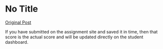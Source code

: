 # No Title

[Original Post](https://discourse.onlinedegree.iitm.ac.in/t/165959/271)

<p>If you have submitted on the assignment site and saved it in time, then that score is the actual score and will be updated directly on the student dashboard.</p>